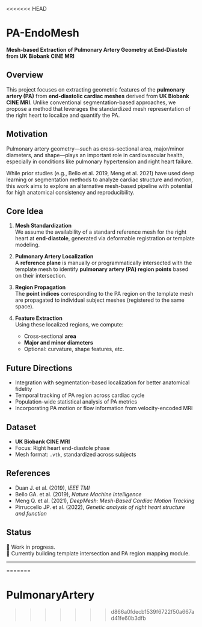 <<<<<<< HEAD
# PA-EndoMesh

**Mesh-based Extraction of Pulmonary Artery Geometry at End-Diastole from UK Biobank CINE MRI**

## Overview

This project focuses on extracting geometric features of the **pulmonary artery (PA)** from **end-diastolic cardiac meshes** derived from **UK Biobank CINE MRI**. Unlike conventional segmentation-based approaches, we propose a method that leverages the standardized mesh representation of the right heart to localize and quantify the PA.

## Motivation

Pulmonary artery geometry—such as cross-sectional area, major/minor diameters, and shape—plays an important role in cardiovascular health, especially in conditions like pulmonary hypertension and right heart failure.

While prior studies (e.g., Bello et al. 2019, Meng et al. 2021) have used deep learning or segmentation methods to analyze cardiac structure and motion, this work aims to explore an alternative mesh-based pipeline with potential for high anatomical consistency and reproducibility.

## Core Idea

1. **Mesh Standardization**  
   We assume the availability of a standard reference mesh for the right heart at **end-diastole**, generated via deformable registration or template modeling.

2. **Pulmonary Artery Localization**  
   A **reference plane** is manually or programmatically intersected with the template mesh to identify **pulmonary artery (PA) region points** based on their intersection.

3. **Region Propagation**  
   The **point indices** corresponding to the PA region on the template mesh are propagated to individual subject meshes (registered to the same space).

4. **Feature Extraction**  
   Using these localized regions, we compute:
   - Cross-sectional **area**
   - **Major and minor diameters**
   - Optional: curvature, shape features, etc.

## Future Directions

- Integration with segmentation-based localization for better anatomical fidelity
- Temporal tracking of PA region across cardiac cycle
- Population-wide statistical analysis of PA metrics
- Incorporating PA motion or flow information from velocity-encoded MRI

## Dataset

- **UK Biobank CINE MRI**
- Focus: Right heart end-diastole phase
- Mesh format: `.vtk`, standardized across subjects

## References

- Duan J. et al. (2019), *IEEE TMI*
- Bello GA. et al. (2019), *Nature Machine Intelligence*
- Meng Q. et al. (2021), *DeepMesh: Mesh-Based Cardiac Motion Tracking*
- Pirruccello JP. et al. (2022), *Genetic analysis of right heart structure and function*

## Status

🚧 Work in progress.  
📌 Currently building template intersection and PA region mapping module.

---

=======
# PulmonaryArtery
>>>>>>> d866a0fdecb1539f6722f50a667ad41fe60b3dfb
